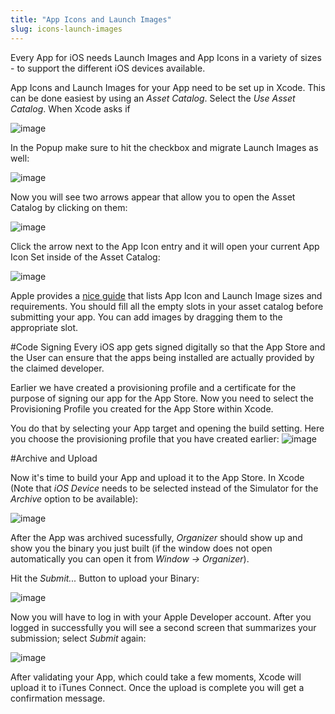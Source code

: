 ```yaml
---
title: "App Icons and Launch Images"
slug: icons-launch-images
--- 
```


Every App for iOS needs Launch Images and App Icons in a variety of sizes - to support the different iOS devices available.

App Icons and Launch Images for your App need to be set up in Xcode. This can be done easiest by using an *Asset Catalog*. Select the *Use Asset Catalog*. When Xcode asks if 

![image](https://s3.amazonaws.com/mgwu-misc/DistributionInstructions/3_UseAssetCatalog.png)

In the Popup make sure to hit the checkbox and migrate Launch Images as well:

![image](https://s3.amazonaws.com/mgwu-misc/DistributionInstructions/Asset_Catalog2.png)

Now you will see two arrows appear that allow you to open the Asset Catalog by clicking on them:

![image](https://s3.amazonaws.com/mgwu-misc/Online_Academy/xcode_asset_catalog_open.png)

Click the arrow next to the App Icon entry and it will open your current App Icon Set inside of the Asset Catalog:

![image](https://s3.amazonaws.com/mgwu-misc/Online_Academy/xcode_asset_catalog_appicon.png)

Apple provides a [nice guide](https://developer.apple.com/library/IOs/documentation/UserExperience/Conceptual/MobileHIG/IconMatrix.html#//apple_ref/doc/uid/TP40006556-CH27-SW1) that lists App Icon and Launch Image sizes and requirements. You should fill all the empty slots in your asset catalog before submitting your app. You can add images by dragging them to the appropriate slot.

#Code Signing
Every iOS app gets signed digitally so that the App Store and the User can ensure that the apps being installed are actually provided by the claimed developer. 

Earlier we have created a provisioning profile and a certificate for the purpose of signing our app for the App Store. Now you need to select the Provisioning Profile you created for the App Store within Xcode. 

You do that by selecting your App target and opening the build setting. Here you choose the provisioning profile that you have created earlier:
![image](https://s3.amazonaws.com/mgwu-misc/DistributionInstructions/7_CodeSigning.png)

#Archive and Upload

Now it's time to build your App and upload it to the App Store. In Xcode (Note that *iOS Device* needs to be selected instead of the Simulator for the *Archive* option to be available):

![image](https://s3.amazonaws.com/mgwu-misc/DistributionInstructions/8_Archive_Upload.png)

After the App was archived sucessfully, *Organizer* should show up and show you the binary you just built (if the window does not open automatically you can open it from *Window -> Organizer*). 

Hit the *Submit...* Button to upload your Binary:

![image](https://s3.amazonaws.com/mgwu-misc/DistributionInstructions/9_Submit.png)

Now you will have to log in with your Apple Developer account. After you logged in successfully you will see a second screen that summarizes your submission; select *Submit* again:

![image](https://s3.amazonaws.com/mgwu-misc/DistributionInstructions/10_Submit2.png)

After validating your App, which could take a few moments, Xcode will upload it to iTunes Connect. Once the upload is complete you will get a confirmation message.
